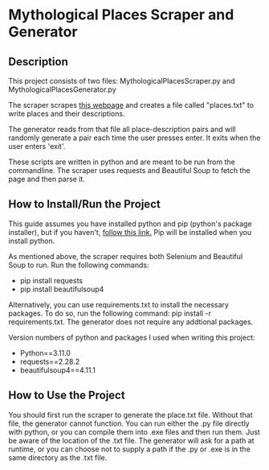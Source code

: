 <h1>Mythological Places Scraper and Generator</h1>

<h2>Description</h2>

<p>This project consists of two files: MythologicalPlacesScraper.py and MythologicalPlacesGenerator.py</p>

<p>
    The scraper scrapes <a href="https://en.wikipedia.org/wiki/List_of_mythological_places" >this webpage</a>  and creates a file called "places.txt" to write places and their descriptions.
</p>

<p>
    The generator reads from that file all place-description pairs and will randomly generate a pair each time the user presses enter.  It exits when the user enters 'exit'.
</p>

<p>
    These scripts are written in python and are meant to be run from the commandline.  The scraper uses requests and Beautiful Soup to fetch the page and then parse it.
</p>

<h2> How to Install/Run the Project </h2>

<p>
    This guide assumes you have installed python and pip (python's package installer), but if you haven't, <a href="https://www.python.org/downloads/">follow this link.</a>  Pip will be installed when you install python.
</p>

<p>
    As mentioned above, the scraper requires both Selenium and Beautiful Soup to run.  Run the following commands: 
</p>

<ul>
    <li>pip install requests</li>
    <li>pip install beautifulsoup4</li>
</ul>

<p>
    Alternatively, you can use requirements.txt to install the necessary packages.  To do so, run the following command: pip install -r requirements.txt.  The generator does not require any addtional packages.
</p>

<p>
    Version numbers of python and packages I used when writing this project:
</p>

<ul>
    <li>Python==3.11.0</li>
    <li>requests==2.28.2</li>
    <li>beautifulsoup4==4.11.1</li>
</ul>

<h2> How to Use the Project </h2>

<p>
    You should first run the scraper to generate the place.txt file.  Without that file, the generator cannot function.  You can run either the .py file directly with python, or you can compile them into .exe files and then run them.  Just be aware of the location of the .txt file.  The generator will ask for a path at runtime, or you can choose not to supply a path if the .py or .exe is in the same directory as the .txt file.
</p>